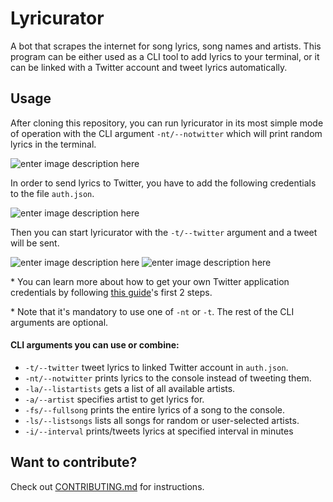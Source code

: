 

# Lyricurator

A bot that scrapes the internet for song lyrics, song names and artists. This program can be either used as a CLI tool to add lyrics to your terminal, or it can be linked with a Twitter account and tweet lyrics automatically.


## Usage

After cloning this repository, you can run lyricurator in its most simple mode of operation with the CLI argument `-nt/--notwitter` which will print random lyrics in the terminal.

![enter image description here](https://i.imgur.com/Jmvp2ir.png)

In order to send lyrics to Twitter, you have to add the following credentials to the file `auth.json`.

![enter image description here](https://i.imgur.com/zs3LAkI.png)

Then you can start lyricurator with the `-t/--twitter` argument and a tweet will be sent.

![enter image description here](https://i.imgur.com/MSaqJdQ.png)
![enter image description here](https://i.imgur.com/agau4aq.png)

\* You can learn more about how to get your own Twitter application credentials by following [this guide](https://www.digitalocean.com/community/tutorials/how-to-create-a-twitter-app-with-python)'s first 2 steps.

\* Note that it's mandatory to use one of `-nt` or `-t`. The rest of the CLI arguments are optional.
#### CLI arguments you can use or combine:
- `-t/--twitter` tweet lyrics to linked Twitter account in `auth.json`.
- `-nt/--notwitter` prints lyrics to the console instead of tweeting them.
- `-la/--listartists` gets a list of all available artists.
- `-a/--artist` specifies artist to get lyrics for.
- `-fs/--fullsong` prints the entire lyrics of a song to the console.
- `-ls/--listsongs` lists all songs for random or user-selected artists.
- `-i/--interval` prints/tweets lyrics at specified interval in minutes


## Want to contribute?

Check out [CONTRIBUTING.md](https://github.com/MohamedYasser97/lyricurator/blob/master/CONTRIBUTING.md) for instructions.

